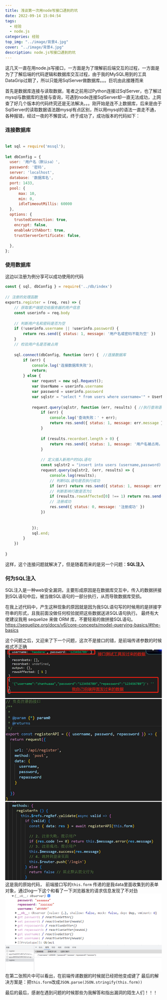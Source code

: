 ```yaml
---
title: 浅谈第一次用node写接口遇到的坑
date: 2022-09-14 15:04:54
tags: 
  - 经验
  - node.js
categories: 经验
top_img: "../image/背景4.jpg"
cover: "../image/背景4.jpg"
description: node.js写接口遇到的坑
---
```


这几天一直在用node.js写接口，一方面是为了理解前后端交互的过程，一方面是为了了解后端的代码逻辑和数据库交互过程，由于我的MySQL用到的工具DataGrip过期了，所以只能用SqlServer做数据库。。。巨坑由此接踵而来

首先是数据库连接与读取数据，笔者之前用过Python连接过SqlServer，也了解过mysql与数据库的连接与查询，可遇到node连接SqlServer却一直无法成功，上网查了好几个版本的代码终究还是无法解决。。。刚开始是连不上数据库，后来是由于SqlServer的读取数据语法跟mysql有点区别，所以用mysql的语法一直走不通，各种报错，经过一夜的不懈尝试，终于成功了，成功版本的代码如下：
### 连接数据库
```js

let sql = require('mssql');

let dbConfig = {
  user: '用户名（默认sa）',
  password: '密码',
  server: 'localhost',
  database: '数据库名',
  port: 1433,
  pool: {
      max: 10,
      min: 0,
      idleTimeoutMillis: 60000
  },
  options: {
    trustedConnection: true,
    encrypt: false,
    enableArithAbort: true,
    trustServerCertificate: false,

  },
};
```
### 使用数据库
这边以注册为例分享可以成功使用的代码
```js
const { sql, dbConfig } = require('../db/index')

// 注册的处理函数
exports.register = (req, res) => {
    // 获取客户端提交给服务器的用户信息
    const userinfo = req.body

    // 判断用户名和密码是否为空
    if (!userinfo.username || !userinfo.password) {
        return res.send({ status: 1, message: '用户名或密码不能为空' })
    }
    // 检验用户名是否被占用

    sql.connect(dbConfig, function (err) {  //连接数据库
        if (err) {
            console.log('连接数据库失败');
            return;
        } else {
            var request = new sql.Request();
            var UserName = userinfo.username
            var password = userinfo.password
            var sqlstr = "select * from users where username='" + UserName + "'"
            
            request.query(sqlstr, function (err, results) { //执行查询语句			
                if (err) {
                    console.log('查询失败：' + err);
                    return res.send({ status: 1, message: err.message })
                }
               
                if (results.recordset.length > 0) {
                    return res.send({ status: 1, message: '用户名被占用，请重新输入用户名' })
                }
            
                // 定义插入新用户的SQL语句
                const sqlstr2 = "insert into users (username,password) values ('"+ UserName + "','"+ password +"'"+")"
                request.query(sqlstr2, (err, results) => {
                    console.log(results);
                    // 判断SQL语句是否执行成功
                    if (err) return res.send({ status: 1, message: err.message })
                    // 判断影响行数是否为1
                    if (results.rowsAffected[0] !== 1) return res.send({ status: 1, message: '注册用户失败，请稍后再试' })
                    // 注册成功
                    res.send({ status: 0, message: '注册成功' })
                })


            });
            sql.end;
        }
    })
   
}
```
这样，这个连接问题就解决了，但是随着而来的是另一个问题：<strong>SQL注入</strong>
### 何为SQL注入
SQL注入是一种web安全漏洞，主要形成原因是在数据库交互中，传入的数据拼接到SQL语句中后，被当做SQL语句的一部分执行，从而导致数据库受损。

在我上述代码中，产生这种现象的原因就是因为我SQL语句写的时候用的是拼接字符串的形式，且我前面没做任何校验就把这些数据送进SQL语句执行。
最终有大佬建议我用 sequelize 来做 ORM 库，不要轻易的做拼接SQL语句。
https://sequelize.org/docs/v6/core-concepts/model-querying-basics/#the-basics

这个问题之后，又迎来了下一个问题，这次不是接口的错，是前端传递参数的时候格式不正确
![](../image/node01.png)
![](../image/node02.jpg)
![](../image/node03.jpg)
这是我的原始代码，
前端接口写的```this.form``` 传递的是我data里面收集到的表单对象，通过log一下这个和看了一下浏览器发的请求信息发现了不对劲
![this.form的数据](../image/node04.png)
![发请求的数据](../image/node05.png)
在第二张照片中可以看出，在前端传递数据的时候就已经把他变成键了
最后的解决方案是：把```this.form```改成```JSON.parse(JSON.stringify(this.form))```


最后的最后，感谢在遇到问题的时候那些为我解答和指出漏洞的陌生人们！！！



